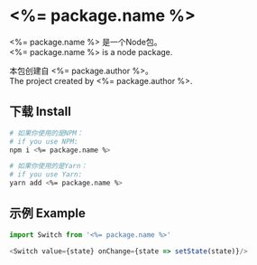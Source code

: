 # <%= package.name %>

<%= package.name %> 是一个Node包。  
<%= package.name %> is a node package.  

本包创建自 <%= package.author %>。  
The project created by <%= package.author %>.  

## 下载 Install

```bash
# 如果你使用的是NPM：
# if you use NPM: 
npm i <%= package.name %>

# 如果你使用的是Yarn：
# if you use Yarn: 
yarn add <%= package.name %>
```

## 示例 Example

```ts
import Switch from '<%= package.name %>'

<Switch value={state} onChange={state => setState(state)}/>
```

